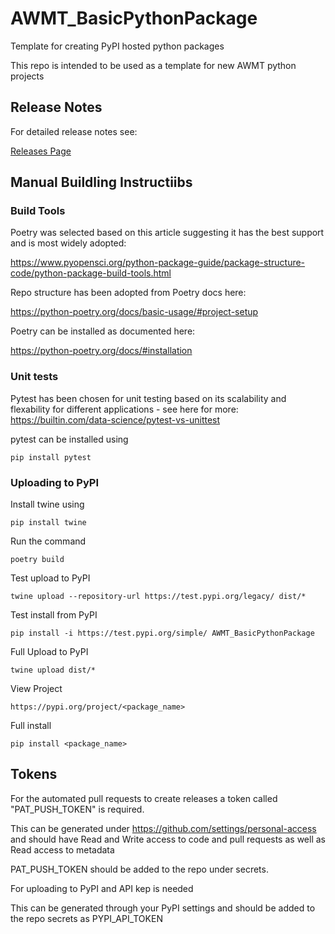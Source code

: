 # AWMT_BasicPythonPackage
Template for creating PyPI hosted python packages

This repo is intended to be used as a template for new AWMT python projects 

## Release Notes

For detailed release notes see:

[Releases Page](https://github.com/andowt/AWMT_BasicPythonPackage/releases)


## Manual Buildling Instructiibs

### Build Tools
Poetry was selected based on this article suggesting it has the best support and is most widely adopted:

https://www.pyopensci.org/python-package-guide/package-structure-code/python-package-build-tools.html

Repo structure has been adopted from Poetry docs here:

https://python-poetry.org/docs/basic-usage/#project-setup

Poetry can be installed as documented here:

https://python-poetry.org/docs/#installation

### Unit tests
Pytest has been chosen for unit testing based on its scalability and flexability for different applications - see here for more: https://builtin.com/data-science/pytest-vs-unittest

pytest can be installed using

```
pip install pytest
```

### Uploading to PyPI
Install twine using

```
pip install twine
```

Run the command

```
poetry build
```

Test upload to PyPI

```
twine upload --repository-url https://test.pypi.org/legacy/ dist/*
```


Test install from PyPI

```
pip install -i https://test.pypi.org/simple/ AWMT_BasicPythonPackage
```

Full Upload to PyPI

```
twine upload dist/*
```

View Project

```
https://pypi.org/project/<package_name>
```

Full install

```
pip install <package_name>
```

## Tokens

For the automated pull requests to create releases a token called "PAT_PUSH_TOKEN" is required.

This can be generated under https://github.com/settings/personal-access and should have Read and Write access to code and pull requests as well as Read access to metadata

PAT_PUSH_TOKEN should be added to the repo under secrets.

For uploading to PyPI and API kep is needed

This can be generated through your PyPI settings and should be added to the repo secrets as PYPI_API_TOKEN



